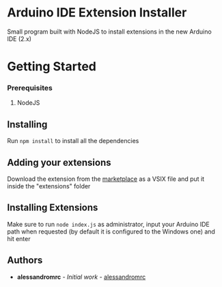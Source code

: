 # Arduino IDE Extension Installer

Small program built with NodeJS to install extensions in the new Arduino IDE (2.x)

# Getting Started

### Prerequisites

1. NodeJS

## **Installing**

Run ```npm install``` to install all the dependencies

## Adding your extensions

Download the extension from the [marketplace](https://marketplace.visualstudio.com/) as a VSIX file and put it inside the "extensions" folder

## Installing Extensions

Make sure to run ```node index.js``` as administrator, input your Arduino IDE path when requested (by default it is configured to the Windows one) and hit enter

## Authors

* **alessandromrc** - *Initial work* - [alessandromrc](https://github.com/alessandromrc)
